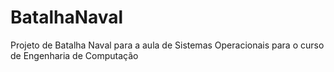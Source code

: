 # BatalhaNaval
Projeto de Batalha Naval para a aula de Sistemas Operacionais para o curso de Engenharia de Computação
